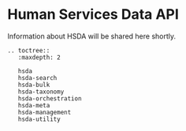 # Human Services Data API 

Information about HSDA will be shared here shortly.

```eval_rst
.. toctree::
   :maxdepth: 2

   hsda
   hsda-search
   hsda-bulk
   hsda-taxonomy
   hsda-orchestration
   hsda-meta
   hsda-management
   hsda-utility

```

